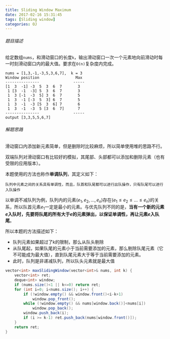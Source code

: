 ```yaml
---
title: Sliding Window Maximum
date: 2017-02-16 15:31:45
tags: [Sliding window]
categories: OJ
---
```


###### 题目描述
给定数组`nums`，和滑动窗口的长度`k`，输出滑动窗口一次一个元素地向前滑动时每一时刻滑动窗口内的最大值。要求在`O(n)`复杂度内完成。

	nums = [1,3,-1,-3,5,3,6,7],  k = 3
    Window position                Max
	---------------               -----
	[1  3  -1] -3  5  3  6  7       3
	 1 [3  -1  -3] 5  3  6  7       3
	 1  3 [-1  -3  5] 3  6  7       5
	 1  3  -1 [-3  5  3] 6  7       5
	 1  3  -1  -3 [5  3  6] 7       6
	 1  3  -1  -3  5 [3  6  7]      7
    ---------------               -----
	output [3,3,5,5,6,7]

###### 解题思路
滑动窗口内添加新元素简单，但是删除时比较麻烦，所以简单使用堆的思路不行。

双端队列对滑动窗口有比较好的模拟，其尾部、头部都可以添加和删除元素（也有受限的应用版本）。

本题使用的方法也称作**单调队列**，其定义如下：

	队列中元素之间的关系具有单调性，而且，队首和队尾都可以进行出队操作，只有队尾可以进行入队操作

以单调不减队列为例，队列内的元素$(e_1,e_2,...,e_n)$存在$(e_1\le e_2\le...\le e_n)$的关系，所以队首元素$e_1$一定是最小的元素。与优先队列不同的是，**当有一个新的元素$e$入队时，先要将队尾的所有大于$e$的元素弹出，以保证单调性，再让元素$e$入队尾**。

所以本题的方法描述如下：
- 队列元素如果超过了k的限制，那么从队头剔除
- 从队尾起，如果队尾的元素小于当前需要添加的元素，那么剔除队尾元素（它不可能成为最大值），直到队尾元素大于等于当前需要添加的元素。
- 此时，队列是非递减队列，所以队头元素就是最大值

```java
vector<int> maxSlidingWindow(vector<int>& nums, int k) {
	vector<int> ret;
	deque<int> window;
	if (nums.size()<1 || k<=0) return ret;
	for (int i=0; i<nums.size(); i++) {
		if (!window.empty() && window.front()<i-k+1)
			window.pop_front();
		while (!window.empty() && nums[window.back()]<nums[i])
			window.pop_back();
		window.push_back(i);
		if (i >= k-1) ret.push_back(nums[window.front()]);
	}
	return ret;
}
```
